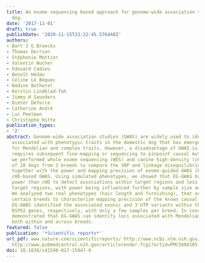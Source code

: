 ```yaml
---
title: An exome sequencing based approach for genome-wide association studies in the
  dog.
date: '2017-11-01'
draft: true
publishDate: '2020-11-15T23:22:45.576448Z'
authors:
- Bart J G Broeckx
- Thomas Derrien
- Stéphanie Mottier
- Valentin Wucher
- Edouard Cadieu
- Benoît Hédan
- Céline Le Béguec
- Nadine Botherel
- Kerstin Lindblad-Toh
- Jimmy H Saunders
- Dieter Deforce
- Catherine André
- Luc Peelman
- Christophe Hitte
publication_types:
- '2'
abstract: Genome-wide association studies (GWAS) are widely used to identify loci
  associated with phenotypic traits in the domestic dog that has emerged as a model
  for Mendelian and complex traits. However, a disadvantage of GWAS is that it always
  requires subsequent fine-mapping or sequencing to pinpoint causal mutations. Here,
  we performed whole exome sequencing (WES) and canine high-density (cHD) SNP genotyping
  of 28 dogs from 3 breeds to compare the SNP and linkage disequilibrium characteristics
  together with the power and mapping precision of exome-guided GWAS (EG-GWAS) versus
  cHD-based GWAS. Using simulated phenotypes, we showed that EG-GWAS has a higher
  power than cHD to detect associations within target regions and less power outside
  target regions, with power being influenced further by sample size and SNP density.
  We analyzed two real phenotypes (hair length and furnishing), that are fixed in
  certain breeds to characterize mapping precision of the known causal mutations.
  EG-GWAS identified the associated exonic and 3'UTR variants within the FGF5 and
  RSPO2 genes, respectively, with only a few samples per breed. In conclusion, we
  demonstrated that EG-GWAS can identify loci associated with Mendelian phenotypes
  both within and across breeds.
featured: false
publication: '*Scientific reports*'
url_pdf: www.nature.com/scientificreports/ http://www.ncbi.nlm.nih.gov/pubmed/29142306
  http://www.pubmedcentral.nih.gov/articlerender.fcgi?artid=PMC5688105
doi: 10.1038/s41598-017-15947-9
---
```


